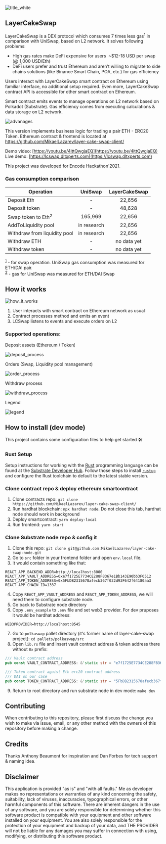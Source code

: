 ![title_white](https://user-images.githubusercontent.com/26343374/106140486-e5dae180-617f-11eb-86e9-cb4204589d6c.png)
## LayerCakeSwap

LayerCakeSwap is a DEX protocol which consumes 7 times less gas<sup>1</sup> in comparison with UniSwap, based on L2 network.
It solves following problems: 

- High gas rates make DeFi expensive for users  ~$12-18 USD per swap (@ 1,000 USD/Eth)
- DeFi users prefer and trust Ethereum and aren’t willing to migrate to side chains solutions (like Binance Smart Chain, POA, etc.) for gas efficiency

Users interact with LayerCakeSwap smart contract on Ethereum using familiar interface, no additional setup required. 
Even more, LayerCakeSwap contract API is accessible for other smart contract on Ethereum. 

Smart contract emits events to manage operations on L2 network based on Polkadot (Substrate). Gas efficiency comes from executing calculations & 
data storage on L2 network.

![advanages](https://user-images.githubusercontent.com/26343374/106137793-4405c580-617c-11eb-8b6c-59190649bbe8.png)

This version implements business logic for trading a pair ETH - ERC20 Token. Ethereum contract & frontend is located at https://github.com/MikaelLazarev/layer-cake-swap-client/

Demo video: [https://youtu.be/4ittQwgjaEQ](https://youtu.be/4ittQwgjaEQ)  
Live demo: [https://lcswap.dltxperts.com](https://lcswap.dltxperts.com)

This project was developed for Encode Hackathon'2021. 

### Gas consumption comparison
| Operation                    | UniSwap     | LayerCakeSwap |
|------------------------------|:-----------:|:-------------:|
| Deposit Eth                  | -           |  22,656       |
| Deposit token                | -           |  48,628       | 
| Swap token to Eth<sup>2</sup>| 165,969     |  22,656       |
| AddToLiquidity pool          | in research |  22,656       |
| Withdraw from liquidity pool | in research |  22,656       |
| Withdraw ETH                 | -           |  no data yet  |
| Withdraw token               | -           |  no data yet  |

<sup>[1](#myfootnote1)</sup> - for swap operation. UniSwap gas consumption was measured for ETH/DAI pair.  
<sup>[2](#myfootnote1)</sup> - gas for UniSwap was measured for ETH/DAI Swap

## How it works

![how_it_works](https://user-images.githubusercontent.com/26343374/106125934-cf2b8f00-616d-11eb-8874-2ae3d08ccf6b.png)

1. User interacts with smart contract on Ethereum network as usual
2. Contract processes method and emits an event
3. LCSwap listens to events and execute orders on L2

### Supported operations:

Deposit assets (Ethereum / Token)

![deposit_process](https://user-images.githubusercontent.com/26343374/106126399-5f69d400-616e-11eb-9d63-7e2360e5da49.png)

Orders (Swap, Liquidity pool management)

![order_process](https://user-images.githubusercontent.com/26343374/106126526-845e4700-616e-11eb-89be-752d8ea2f472.png)

Withdraw process

![withdraw_process](https://user-images.githubusercontent.com/26343374/106127954-08fd9500-6170-11eb-891a-550223ceb0b3.png)

Legend

![legend](https://user-images.githubusercontent.com/26343374/106128944-e15afc80-6170-11eb-9880-5fc25f9e3fe6.png)

## How to install (dev mode)

This project contains some configuration files to help get started :hammer_and_wrench:

### Rust Setup

Setup instructions for working with the [Rust](https://www.rust-lang.org/) programming language can
be found at the
[Substrate Developer Hub](https://substrate.dev/docs/en/knowledgebase/getting-started). Follow those
steps to install [`rustup`](https://rustup.rs/) and configure the Rust toolchain to default to the
latest stable version.

### Clone contract repo & deploy ethereum smartcontract

1. Clone contracts repo: `git clone https://github.com/MikaelLazarev/layer-cake-swap-client/`
2. Run hardhat blockchain: `npx hardhat node`. Do not close this tab, hardhat node should work in background
3. Deploy smartcontract: `yarn deploy-local`
4. Run frontend: `yarn start`

### Clone Substrate node repo & config it

1. Clone this repo: `git clone git@github.com:MikaelLazarev/layer-cake-swap-node.git`
2. Go to `src` folder in your frontend folder and open `env.local` file.
3. It would contain something like that:
```
REACT_APP_BACKEND_ADDR=http://localhost:8000
REACT_APP_VAULT_ADDRESS=0xe7f1725E7734CE288F8367e1Bb143E90bb3F0512
REACT_APP_TOKEN_ADDRESS=0x5FbDB2315678afecb367f032d93F642f64180aa3
REACT_APP_CHAIN_ID=1337
```
4. Copy `REACT_APP_VAULT_ADDRESS` and `REACT_APP_TOKEN_ADDRESS`, we will need them to configure substrate node.
5. Go back to Substrate node directory
6. Copy `.env_example` to `.env` file and set web3 provider. For dev pruposes it would be hardhat address:
```
WEB3PROVIDER=http://localhost:8545
```
7. Go to `polkaswap` pallet directory (it's former name of layer-cake-swap project): `cd pallets/polkaswap/src`
8. Open `lib.rs` file and insert vault contract address & token address there without `0x` prefix:
```rust
/// Vault contract address
pub const VAULT_CONTRACT_ADDRESS: &'static str = "e7f1725E7734CE288F8367e1Bb143E90bb3F0512";

/// Token contract agaist Eth erc20 contract address
/// DAI on our case
pub const TOKEN_CONTRACT_ADDRESS: &'static str = "5FbDB2315678afecb367f032d93F642f64180aa3";
```
9. Return to root directory and run substrate node in dev mode: `make dev`

## Contributing
When contributing to this repository, please first discuss the change you wish to make via issue, email, or any other method with the owners of this repository before making a change.

## Credits
Thanks Anthony Beaumont for inspiration and Dan Forbes for tech support & naming idea. 

## Disclaimer

This application is provided "as is" and "with all faults." Me as developer makes no representations or 
warranties of any kind concerning the safety, suitability, lack of viruses, inaccuracies, typographical 
errors, or other harmful components of this software. There are inherent dangers in the use of any software, 
and you are solely responsible for determining whether this software product is compatible with your equipment and 
other software installed on your equipment. You are also solely responsible for the protection of your equipment 
and backup of your data, and THE PROVIDER will not be liable for any damages you may suffer in connection with using, 
modifying, or distributing this software product.
